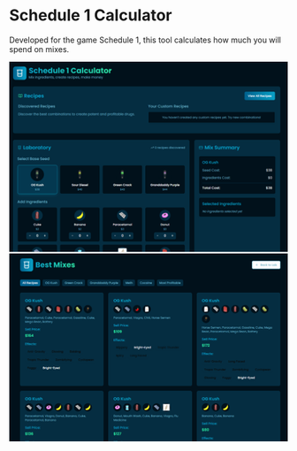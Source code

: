 # Schedule 1 Calculator

Developed for the game Schedule 1, this tool calculates how much you will spend on mixes.

![previa2](main.png)
![Prévia](mixes.png)
